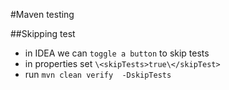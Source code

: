 #Maven testing

##Skipping test

- in IDEA we can `toggle a button` to skip tests
- in properties set `\<skipTests>true\</skipTest>`
- run `mvn clean verify  -DskipTests`